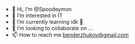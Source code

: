 - 👋 Hi, I’m @Spoodeymon
- 👀 I’m interested in IT 
- 🌱 I’m currently learning idk 👀
- 💞️ I’m looking to collaborate on ...
- 📫 How to reach me benderzhukov@gmail.com

<!---
Spoodeymon/Spoodeymon is a ✨ special ✨ repository because its `README.md` (this file) appears on your GitHub profile.
You can click the Preview link to take a look at your changes.
--->
